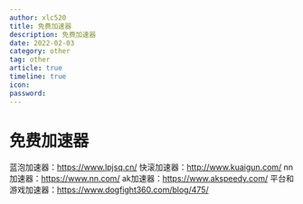 ```yaml
---
author: xlc520
title: 免费加速器
description: 免费加速器
date: 2022-02-03
category: other
tag: other
article: true
timeline: true
icon: 
password: 
---
```

# 免费加速器



蓝泡加速器：https://www.lpjsq.cn/
快滚加速器：http://www.kuaigun.com/
nn加速器：https://www.nn.com/
ak加速器：https://www.akspeedy.com/
平台和游戏加速器：https://www.dogfight360.com/blog/475/